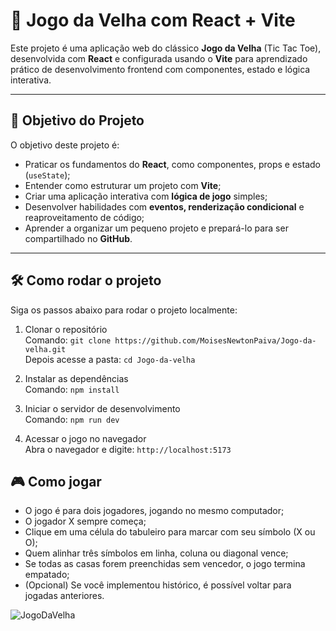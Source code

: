 # 🧠 Jogo da Velha com React + Vite

Este projeto é uma aplicação web do clássico **Jogo da Velha** (Tic Tac Toe), desenvolvida com **React** e configurada usando o **Vite** para aprendizado prático de desenvolvimento frontend com componentes, estado e lógica interativa.

---

## 🎯 Objetivo do Projeto

O objetivo deste projeto é:

- Praticar os fundamentos do **React**, como componentes, props e estado (`useState`);
- Entender como estruturar um projeto com **Vite**;
- Criar uma aplicação interativa com **lógica de jogo** simples;
- Desenvolver habilidades com **eventos, renderização condicional** e reaproveitamento de código;
- Aprender a organizar um pequeno projeto e prepará-lo para ser compartilhado no **GitHub**.

---

## 🛠️ Como rodar o projeto

Siga os passos abaixo para rodar o projeto localmente:

1. Clonar o repositório  
   Comando: `git clone https://github.com/MoisesNewtonPaiva/Jogo-da-velha.git`  
   Depois acesse a pasta: `cd Jogo-da-velha`

2. Instalar as dependências  
   Comando: `npm install`

3. Iniciar o servidor de desenvolvimento  
   Comando: `npm run dev`

4. Acessar o jogo no navegador  
   Abra o navegador e digite: `http://localhost:5173`

## 🎮 Como jogar

- O jogo é para dois jogadores, jogando no mesmo computador;
- O jogador X sempre começa;
- Clique em uma célula do tabuleiro para marcar com seu símbolo (X ou O);
- Quem alinhar três símbolos em linha, coluna ou diagonal vence;
- Se todas as casas forem preenchidas sem vencedor, o jogo termina empatado;
- (Opcional) Se você implementou histórico, é possível voltar para jogadas anteriores.

![JogoDaVelha](https://github.com/user-attachments/assets/0c98709c-0fb0-46ce-95cc-f5e65944b19d)



